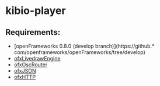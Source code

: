 kibio-player
============


## Requirements:

* [openFrameworks 0.8.0 (develop branch)](https://github.* com/openframeworks/openFrameworks/tree/develop)
* [ofxLivedrawEngine](https://github.com/themaw/ofxLivedrawEngine)
* [ofxOscRouter](https://github.com/bakercp/ofxOscRouter)
* [ofxJSON](https://github.com/bakercp/ofxJSON)
* [ofxHTTP](https://github.com/bakercp/ofxHTTP) 